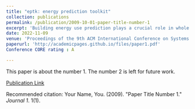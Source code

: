 ```yaml
---
title: "eptk: energy prediction toolkit"
collection: publications
permalink: /publication/2009-10-01-paper-title-number-1
excerpt: 'Building energy use prediction plays a crucial role in whole building energy management. In recent years, with the advent of advanced metering infrastructures that generate sub-hourly energy meter readings, data-driven energy prediction models have been implemented by leveraging advanced machine learning algorithms. However, the lack of standardization of model development and evaluation tools hinders the advancement and proliferation of data-driven energy prediction techniques on a large scale. This paper presents eptk, an open-source toolkit that enables the seamless development of data-driven energy prediction models. The proposed toolkit helps researchers and practitioners to easily benchmark the existing and new data-driven models on various open-source datasets containing time-series of multiple energy meter data along with relevant metadata. Using the toolkit, we develop and compare the performance of 34 models on two large datasets containing more than 3,000 smart meter readings. eptk will be released in open-source for community use..'
date: 2022-11-09
venue: 'Proceedings of the 9th ACM International Conference on Systems for Energy-Efficient Buildings, Cities, and Transportation'
paperurl: 'http://academicpages.github.io/files/paper1.pdf'
Conference CORE rating : A  

---
```

This paper is about the number 1. The number 2 is left for future work.

[Publication Link](https://dl.acm.org/doi/abs/10.1145/3563357.3567410)

Recommended citation: Your Name, You. (2009). "Paper Title Number 1." <i>Journal 1</i>. 1(1).